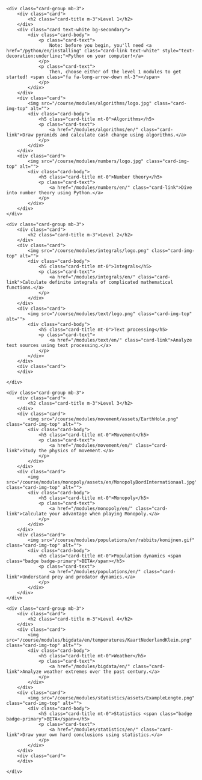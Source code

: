 <div markdown="0">

	<div class="card-group mb-3">
		<div class="card">
			<h2 class="card-title m-3">Level 1</h2>
		</div>	
		<div class="card text-white bg-secondary">
			<div class="card-body">
				<p class="card-text">
					Note: before you begin, you'll need <a href="/python/en/installing" class="card-link text-white" style="text-decoration:underline;">Python on your computer!</a>
				</p>
				<p class="card-text">
					Then, choose either of the level 1 modules to get started! <span class="fa fa-long-arrow-down ml-3"></span>
				</p>
			</div>
		</div>
		<div class="card">
			<img src="/course/modules/algorithms/logo.jpg" class="card-img-top" alt="">
			<div class="card-body">
				<h5 class="card-title mt-0">Algorithms</h5>
				<p class="card-text">
					<a href="/modules/algorithms/en/" class="card-link">Draw pyramids and calculate cash change using algorithms.</a>
				</p>
			</div>
		</div>
		<div class="card">
			<img src="/course/modules/numbers/logo.jpg" class="card-img-top" alt="">
			<div class="card-body">
				<h5 class="card-title mt-0">Number theory</h5>
				<p class="card-text">
					<a href="/modules/numbers/en/" class="card-link">Dive into number theory using Python.</a>
				</p>
			</div>
		</div>
	</div>

	<div class="card-group mb-3">
		<div class="card">
			<h2 class="card-title m-3">Level 2</h2>
		</div>	
		<div class="card">
			<img src="/course/modules/integrals/logo.png" class="card-img-top" alt="">
			<div class="card-body">
				<h5 class="card-title mt-0">Integrals</h5>
				<p class="card-text">
					<a href="/modules/integrals/en/" class="card-link">Calculate definite integrals of complicated mathematical functions.</a>
				</p>
			</div>
		</div>
		<div class="card">
			<img src="/course/modules/text/logo.png" class="card-img-top" alt="">
			<div class="card-body">
				<h5 class="card-title mt-0">Text processing</h5>
				<p class="card-text">
					<a href="/modules/text/en/" class="card-link">Analyze text sources using text processing.</a>
				</p>
			</div>
		</div>
		<div class="card">
		</div>
			
	</div>

	<div class="card-group mb-3">
		<div class="card">
			<h2 class="card-title m-3">Level 3</h2>
		</div>	
		<div class="card">
			<img src="/course/modules/movement/assets/EarthHole.png" class="card-img-top" alt="">
			<div class="card-body">
				<h5 class="card-title mt-0">Movement</h5>
				<p class="card-text">
					<a href="/modules/movement/en/" class="card-link">Study the physics of movement.</a>
				</p>
			</div>
		</div>
		<div class="card">
			<img src="/course/modules/monopoly/assets/en/MonopolyBordInternationaal.jpg" class="card-img-top" alt="">
			<div class="card-body">
				<h5 class="card-title mt-0">Monopoly</h5>
				<p class="card-text">
					<a href="/modules/monopoly/en/" class="card-link">Calculate your advantage when playing Monopoly.</a>
				</p>
			</div>
		</div>
		<div class="card">
			<img src="/course/modules/populations/en/rabbits/konijnen.gif" class="card-img-top" alt="">
			<div class="card-body">
				<h5 class="card-title mt-0">Population dynamics <span class="badge badge-primary">BETA</span></h5>
				<p class="card-text">
					<a href="/modules/populations/en/" class="card-link">Understand prey and predator dynamics.</a>
				</p>
			</div>
		</div>
	</div>

	<div class="card-group mb-3">
		<div class="card">
			<h2 class="card-title m-3">Level 4</h2>
		</div>	
		<div class="card">
			<img src="/course/modules/bigdata/en/temperatures/KaartNederlandKlein.png" class="card-img-top" alt="">
			<div class="card-body">
				<h5 class="card-title mt-0">Weather</h5>
				<p class="card-text">
					<a href="/modules/bigdata/en/" class="card-link">Analyze weather extremes over the past century.</a>
				</p>
			</div>
		</div>
		<div class="card">
			<img src="/course/modules/statistics/assets/ExampleLengte.png" class="card-img-top" alt="">
			<div class="card-body">
				<h5 class="card-title mt-0">Statistics <span class="badge badge-primary">BETA</span></h5>
				<p class="card-text">
					<a href="/modules/statistics/en/" class="card-link">Draw your own hard conclusions using statistics.</a>
				</p>
			</div>
		</div>
		<div class="card">
		</div>
		
	</div>

</div>
